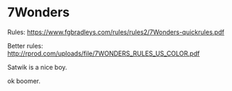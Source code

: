 # 7Wonders

Rules: 
https://www.fgbradleys.com/rules/rules2/7Wonders-quickrules.pdf

Better rules:  
http://rprod.com/uploads/file/7WONDERS_RULES_US_COLOR.pdf


Satwik is a nice boy.

ok boomer.
